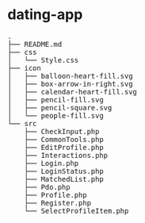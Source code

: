 # dating-app

<pre>
.
├── README.md
├── css
│   └── Style.css
├── icon
│   ├── balloon-heart-fill.svg
│   ├── box-arrow-in-right.svg
│   ├── calendar-heart-fill.svg
│   ├── pencil-fill.svg
│   ├── pencil-square.svg
│   └── people-fill.svg
└── src
    ├── CheckInput.php
    ├── CommonTools.php
    ├── EditProfile.php
    ├── Interactions.php
    ├── Login.php
    ├── LoginStatus.php
    ├── MatchedList.php
    ├── Pdo.php
    ├── Profile.php
    ├── Register.php
    └── SelectProfileItem.php
</pre>